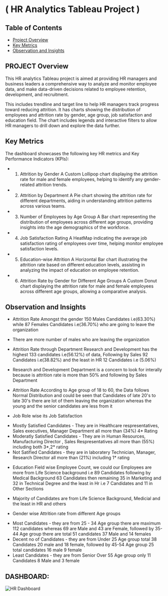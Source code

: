 # ( HR Analytics Tableau Project )

## Table of Contents
* [Project Overview](#PROJECT-Overview)
* [Key Metrics](#Key-Metrics)
* [Observation and Insights](#Observation-and-Insights)


## PROJECT Overview

This HR analytics Tableau project is aimed at providing HR managers and business leaders a comprehensive way to analyze and monitor employee data, and make data-driven decisions related to employee retention, development, and recruitment.

This includes trendline and target line to help HR managers track progress toward reducing attrition. It has charts showing the distribution of employees and attrition rate by gender, age group, job satisfaction and education field. The chart includes legends and interactive filters to allow HR managers to drill down and explore the data further.

    
## Key Metrics
The dashboard showcases the following key HR metrics and Key Performance Indicators (KPIs):

* 1. Attrition by Gender
A Custom Lollipop chart displaying the attrition rate for male and female employees, helping to identify any gender-related attrition trends.

* 2. Attrition by Department
A Pie chart showing the attrition rate for different departments, aiding in understanding attrition patterns across various teams.

* 3. Number of Employees by Age Group
A Bar chart representing the distribution of employees across different age groups, providing insights into the age demographics of the workforce.

* 4. Job Satisfaction Rating
A HeatMap indicating the average job satisfaction rating of employees over time, helping monitor employee satisfaction levels.

* 5. Education-wise Attrition
A Horizontal Bar chart illustrating the attrition rate based on different education levels, assisting in analyzing the impact of education on employee retention.

* 6. Attrition Rate by Gender for Different Age Groups
A Custom Donut chart displaying the attrition rate for male and female employees across different age groups, allowing a comparative analysis.


## Observation and Insights

* Attrition Rate Amongst the gender 150 Males Candidates i.e(63.30%) while 87 Females Candidates i.e(36.70%) who are going to leave the organization
- There are more number of males who are leaving the organization

* Attrition Rate through Department Research and Development has the highest 133 candidates i.e(56.12%) of data, Following by Sales 92 Candidates i.e(38.82%) and the least in HR 12 Candidates i.e (5.06%)
- Research and Development Department is a concern to look for interally because is attrition rate is more than 50% and following by Sales Department

* Attrition Rate According to Age group of 18 to 60, the Data follows Normal Distribution and could be seen that Candidates of late 20's to late 30's there are lot of them leaving the organization whereas the young and the senior candidates are less from it

* Job Role wise its Job Satisfaction
- Mostly Satisfied Candidates - They are in Healthcare respresentatives, Sales executives, Manager Department all more than (34%) 4* Rating
- Moderatly Satisfied Candidates - They are in Human Resources, Manufacturing Director , Sales Respresentatives all more than (55%) including both 3*,2* rating
- Not Satified Candidates - they are in laboratery Technician, Manager, Research Director all more than (21%) including 1* rating

* Education Field wise Employee Count, we could our Employees are more from Life Science background i.e 89 Candidates following by Medical Background 63 Candidates then remaining 35 in Marketing and 32 in Technical Degree and the least in Hr i.e 7 Candidates and 11 in Other Sections
- Majority of Candidates are from Life Science Background, Medicial and the least in HR and others

* Gender wise Attrition rate from different Age groups 
- Most Candidates - they are from 25 - 34  Age group there are maximum 112 candidates whereas 69 are Male and 43 are Female, followed by 35-44 Age group there are total 51 candidates 37 Male and 14 females
- Decent no of Candidates - they are from Under 25 Age group total 38 Candidates 20 male and 18 female, followed by 45-54 Age group 25 total candidates 16 male 9 female
- Least Candidates - they are from Senior Over 55 Age group only 11 Candidates 8 Male and 3 female


## DASHBOARD:

![HR Dashboard ](https://user-images.githubusercontent.com/124501309/227755419-ff277f69-fd14-4d51-b85f-973c25a6219f.png)
